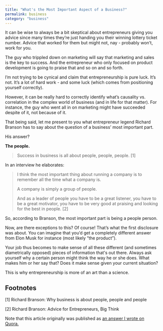 ```yaml
---
title: "What's the Most Important Aspect of a Business?"
permalink: business
category: "business"
---
```


It can be wise to always be a bit skeptical about entrepreneurs giving you advice since many times they’re just handing you their winning lottery ticket number. Advice that worked for them but might not, nay - probably won’t, work for you.

The guy who trippled down on marketing will say that marketing and sales is the key to success. And the entrepreneur who only focused on product development is going to praise that and so on and so forth.

I’m not trying to be cynical and claim that entrepreneurship is pure luck. It’s not. It’s a lot of hard work - and some luck (which comes from positioning yourself correctly).

However, it can be really hard to correctly identify what’s causality vs. correlation in the complex world of business (and in life for that matter). For instance, the guy who went all in on marketing might have succeeded despite of it, not because of it.

That being said, let me present to you what entrepreneur legend Richard Branson has to say about the question of a business’ most important part.

His answer?

**The people.**

> Success in business is all about people, people, people. [1]

In an interview he elaborates:

> I think the most important thing about running a company is to remember all the time what a company is.
> 
> A company is simply a group of people.
> 
> And as a leader of people you have to be a great listener, you have to be a great motivator, you have to be very good at praising and looking for the best in people. [2]

So, according to Branson, the most important part is being a people person.

Now, are there exceptions to this? Of course! That’s what the first disclosure was about. You can imagine that you’d get a completely different answer from Elon Musk for instance (most likely “the product”).

Your job thus becomes to make sense of all these different (and sometimes diametrically opposed) pieces of information that's out there. Always ask yourself why a certain person might think the way he or she does. What makes him or her say that? Does it make sense given your current situation?

This is why entrepreneurship is more of an art than a science.

## Footnotes

[1] Richard Branson: Why business is about people, people and people

[2] Richard Branson: Advice for Entrepreneurs, Big Think

Note that this article originally was published as [an answer I wrote on Quora.](https://www.quora.com/Whats-the-most-important-aspect-to-a-business)
